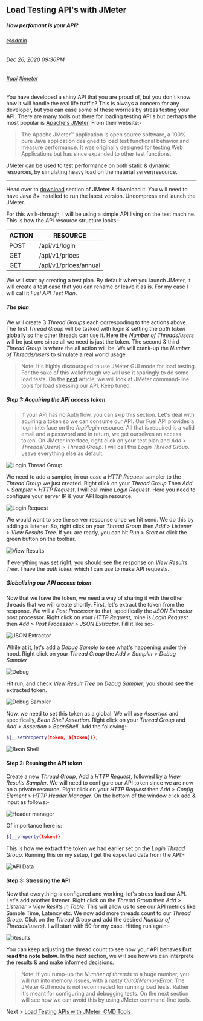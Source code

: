 ## Load Testing API's with JMeter
##### *How perfomant is your API?*
###### [@admin](/whoami)
###### Dec 26, 2020 09:30PM
###### [#api]() [#jmeter]()

You have developed a shiny API that you are proud of, but you don't know how it will handle the real life traffic? This is always a concern for any developer, but you can ease some of these worries by stress testing your API. There are many tools out there for loading testing API's but perhaps the most popular is [Apache's JMeter](https://jmeter.apache.org/). From their website:-
> The Apache JMeter™ application is open source software, a 100% pure Java application designed to load test functional behavior and measure performance. It was originally designed for testing Web Applications but has since expanded to other test functions.

JMeter can be used to test performance on both static &amp; dynamic resources, by simulating heavy load on the material server/resource. 

---

Head over to [download](https://jmeter.apache.org/download_jmeter.cgi) section of JMeter &amp; download it. You will need to have Java 8+ installed to run the latest version. Uncompress and launch the JMeter.

For this walk-through, I will be using a simple API living on the test machine. This is how the API resource structure looks:-

ACTION | RESOURCE
------ | --------
POST | /api/v1/login
GET | /api/v1/prices
GET | /api/v1/prices/annual

We will start by creating a test plan. By default when you launch JMeter, it will create a test case that you can rename or leave it as is. For my case I will call it *Fuel API Test Plan*.

##### The plan

We will create 3 *Thread Groups* each correspoding to the actions above. The first *Thread Group* will be tasked with login &amp; setting the *auth token* globally so the other threads can use it. Here the *Number of Threads/users* will be just one since all we need is just the token. The second &amp; third *Thread Group* is where the all action will be. We will crank-up the *Number of Threads/users* to simulate a real world usage.

> Note: It's highly discouraged to use JMeter GUI mode for load testing. For the sake of this walkthrough we will use it sparingly to do some load tests. On the [next](/blog/load-testing-apis-jmeter-cmd) article, we will look at JMeter command-line tools for load stressing our API. Keep tuned.

##### Step 1: Acquiring the API access token

> If your API has no Auth flow, you can skip this section.
Let's deal with aquiring a token so we can consume our API. Our Fuel API provides a login interface on the */api/login* resource. All that is required is a valid email and a password and in return, we get ourselves an access token. On JMeter interface, right click on your test plan and *Add > Threads(Users) > Thread Group*. I will call this *Login Thread Group*. Leave everything else as default.

![Login Thread Group](/images/blog/jmeter/02.png)

We need to add a sampler, in our case a *HTTP Request* sampler to the *Thread Group* we just created. Right click on your *Thread Group* Then *Add > Sampler > HTTP Request*. I will call mine *Login Request*. Here you need to configure your server IP &amp; your API login resource.

![Login Request](/images/blog/jmeter/03.png)

We would want to see the server response once we hit send. We do this by adding a listener. So, right click on your *Thread Group* then *Add > Listener > View Results Tree*. If you are ready, you can hit *Run > Start* or click the green button on the toolbar.

![View Results](/images/blog/jmeter/05.png)

If everything was set right, you should see the response on *View Results Tree*. I have the *auth token* which I can use to make API requests.

##### Globalizing our API access token

Now that we have the token, we need a way of sharing it with the other threads that we will create shortly. First, let's extract the token from the response. We will a *Post Processor* to that, specifically the *JSON Extractor* post processor. Right click on your *HTTP Request*, mine is *Login Request* then *Add > Post Processor > JSON Extractor*. Fill it like so:-

![JSON Extractor](/images/blog/jmeter/06.png)

While at it, let's add a *Debug Sample* to see what's happening under the hood. Right click on your *Thread Group* the *Add > Sampler > Debug Sampler*

![Debug](/images/blog/jmeter/07.png)

Hit run, and check *View Result Tree* on *Debug Sampler*, you should see the extracted token.

![Debug Sampler](/images/blog/jmeter/08.png)

Now, we need to set this token as a global. We will use *Assertion* and specifically, *Bean Shell Assertion*. Right click on your *Thread Group* and *Add > Assertion > BeanShell*. Add the following:-

```sh
${__setProperty(token, ${token})};
```

![Bean Shell](/images/blog/jmeter/09.png)

#### Step 2: Reusing the API token

Create a new *Thread Group*, Add a *HTTP Request*, followed by a *View Results Sampler*. We will need to configure our API token since we are now on a private resource. Right click on your *HTTP Request* then *Add > Config Element > HTTP Header Manager*. On the bottom of the window click add &amp; input as follows:-

![Header manager](/images/blog/jmeter/10.png)

Of importance here is:

```sh
${__property(token)}
```
This is how we extract the token we had earlier set on the *Login Thread Group*. Running this on my setup, I get the expected data from the API:-

![API Data](/images/blog/jmeter/12.png)

#### Step 3: Stressing the API

Now that everything is configured and working, let's stress load our API. Let's add another listener. Right click on the *Thread Group* then *Add > Listener > View Resilts in Table*. This will allow us to see our API metrics like Sample Time, Latency etc. We now add more threads count to our *Thread Group*. Click on the *Thread Group* and add the desired *Number of Threads(users)*. I will start with 50 for my case. Hitting run again:-

![Results](/images/blog/jmeter/13.png)

You can keep adjusting the thread count to see how your API behaves **But read the note below**. In the next section, we will see how we can interprete the results &amp; and make informed decisions. 

> Note: If you rump-up the *Number of threads* to a huge number, you will run into memory issues, with a nasty *OutOfMemoryError*. The JMeter GUI mode is not recommeded for running load tests. Rather it's meant for configuring and debugging tests. On the next section will see how we can avoid this by using 
JMeter command-line tools.

Next > [Load Testing APIs with JMeter: CMD Tools](/blog/load-testing-apis-jmeter-cmd)







